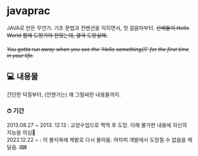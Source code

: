 # javaprac
JAVA로 만든 무언가. 기초 문법과 컨벤션을 익히면서, 첫 걸음마부터. ~~선배들이 Hello World 할때 도망가야 한댔는데, 결국 도망실패.~~
###### ~~You gotta run away when you see the 'Hello something(!)' for the first time in your life.~~ 


## 💻 내용물
간단한 덕질부터, (언젠가는) 꽤 그럴싸한 내용물까지.


### ⏱ 기간
2013.08.27 ~ 2013. 12.13 : 교양수업으로 찍먹 후 도망. 이해 불가한 내용에 자신의 지능을 의심🤔<br>
2022.12.22 ~ : 이 불지옥에 제발로 다시 돌아옴. 어차피 개발에서 도망칠 수 없음을 깨달음. ⌨
